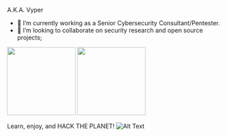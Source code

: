 A.K.A. Vyper

- 🔭 I’m currently working as a Senior Cybersecurity Consultant/Pentester.
- 👯 I’m looking to collaborate on security research and open source projects;

<div>
  <img height="160em" src="https://github-readme-stats.vercel.app/api?username=lucasmoretti8&show_icons=true&theme=great-gatsby" />
  <img height="160em" src="https://github-readme-stats.vercel.app/api/top-langs/?username=lucasmoretti8&layout=compact&langs_count=16&theme=great-gatsby" />
</div>

Learn, enjoy, and HACK THE PLANET!
![Alt Text](https://media.giphy.com/media/14kdiJUblbWBXy/giphy.gif)

